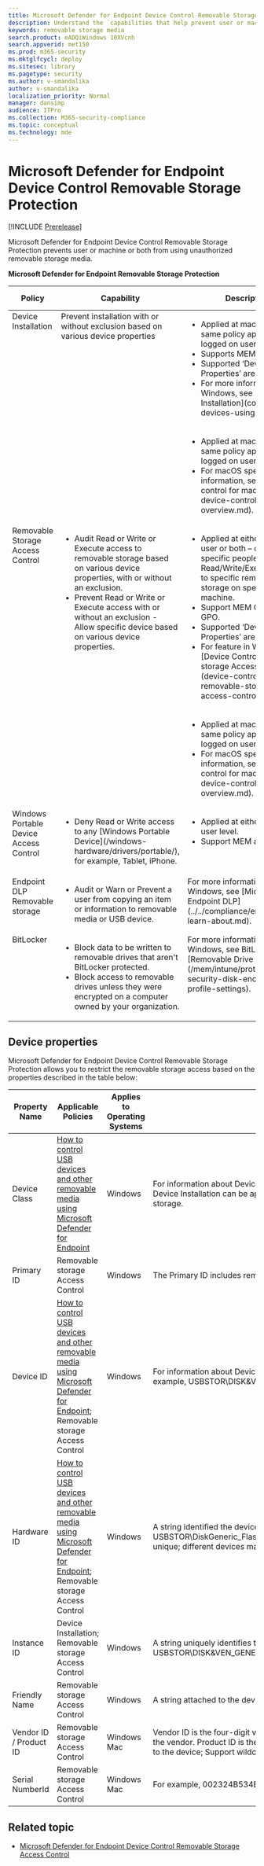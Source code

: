 ```yaml
---
title: Microsoft Defender for Endpoint Device Control Removable Storage Protection
description: Understand the `capabilities that help prevent user or machine or both from using unauthorized removable storage media
keywords: removable storage media
search.product: eADQiWindows 10XVcnh
search.appverid: met150
ms.prod: m365-security
ms.mktglfcycl: deploy
ms.sitesec: library
ms.pagetype: security
ms.author: v-smandalika
author: v-smandalika
localization_priority: Normal
manager: dansimp
audience: ITPro
ms.collection: M365-security-compliance
ms.topic: conceptual
ms.technology: mde
---
```


# Microsoft Defender for Endpoint Device Control Removable Storage Protection

[!INCLUDE [Prerelease](../includes/prerelease.md)]

Microsoft Defender for Endpoint Device Control Removable Storage Protection prevents user or machine or both from using unauthorized removable storage media.

**Microsoft Defender for Endpoint Removable Storage Protection**

<table>
<thead>
<tr>
<th>Policy</th>
<th>Capability</th>
<th>Description</th>
<th>Supported platforms</th>
</tr>
</thead>
<tbody style="vertical-align:top">
<tr>
<td rowspan="2" style="vertical-align:top">Device Installation</td>
<td rowspan="2" style="vertical-align:top">Prevent installation with or without exclusion based on various device properties</td>
<td><ul>
<li>Applied at machine level: the same policy applies for any logged on user.</li>
<li>Supports MEM and GPO.</li>
<li>Supported  ‘Device Properties’ are listed below.</li>
<li>For more information on Windows, see [Device Installation](control-usb-devices-using-intune.md).</li></ul></td>
<td style="vertical-align:top">Windows 10</td></tr>
<tr><td><ul><li>Applied at machine level: the same policy applies for any logged on user</li>
<li>For macOS specific information, see [Device control for macOS](mac-device-control-overview.md).</li></ul></td>
<td style="vertical-align:top">macOS Catalina 10.15.4+ (with system extensions enabled)</td></tr>


<tr><td rowspan="2" style="vertical-align:top">Removable Storage Access Control</td>
<td rowspan="2" style="vertical-align:top"><ul>
<li>Audit Read or Write or Execute access to removable storage based on various device properties, with or without an exclusion.</li>
<li>Prevent Read or Write or Execute access with or without an exclusion - Allow specific device based on various device properties.</li></ul></td>
<td><ul>
<li>Applied at either machine or user or both – only allow specific people performing Read/Write/Execute access to specific removable storage on specific machine.</li>
<li>Support MEM OMA-URI and GPO.</li>
<li>Supported  ‘Device Properties’ are listed below.</li>
<li>For feature in Windows, see [Device Control Removable storage Access Control](device-control-removable-storage-access-control.md).</li></ul></td>
<td>Windows 10</td></tr>
<tr><td><ul><li>Applied at machine level: the same policy applies for any logged on user.</li>
<li>For macOS specific information, see [Device control for macOS](mac-device-control-overview.md).</li></ul></td>
<td>macOS Catalina 10.15.4+ (with system extensions enabled)</td></tr>

<tr><td>Windows Portable Device Access Control</td>
<td><ul><li>Deny Read or Write access to any [Windows Portable Device](/windows-hardware/drivers/portable/), for example, Tablet, iPhone.</li></ul></td>
<td><ul><li>Applied at either machine or user level.</li>
<li>Support MEM and GPO.</li></ul></td>
<td>Windows 10</td></tr>


<tr><td>Endpoint DLP Removable storage</td>
<td><ul><li>Audit or Warn or Prevent a user from copying an item or information to removable media or USB device.</li></ul></td>
<td>For more information on Windows, see [Microsoft Endpoint DLP](../../compliance/endpoint-dlp-learn-about.md).</td>
<td>Windows 10</td></tr>

<tr><td>BitLocker</td>
<td><ul><li>Block data to be written to removable drives that aren't BitLocker protected.</li>
<li>Block access to removable drives unless they were encrypted on a computer owned by your organization.</li></ul></td>
<td>For more information on Windows, see BitLocker – [Removable Drive Settings](/mem/intune/protect/endpoint-security-disk-encryption-profile-settings).</td>
<td>Windows 10</td></tr>

</tbody>
</table>

## Device properties

Microsoft Defender for Endpoint Device Control Removable Storage Protection allows you to restrict the removable storage access based on the properties described in the table below:


|Property Name  |Applicable Policies  |Applies to Operating Systems  |Description  |
|---------|---------|---------|---------|
|Device Class    |     [How to control USB devices and other removable media using Microsoft Defender for Endpoint](control-usb-devices-using-intune.md)     |   Windows      |  For information about Device ID formats, see [device setup class](/windows-hardware/drivers/install/system-defined-device-setup-classes-available-to-vendors). **Note**: Device Installation can be applied to any devices, not only Removable storage.       |
|Primary ID   |     Removable storage Access Control    |   Windows      |      The Primary ID includes removable storage and CD/DVD.   |
|Device ID     |  [How to control USB devices and other removable media using Microsoft Defender for Endpoint](control-usb-devices-using-intune.md); Removable storage Access Control       |      Windows   |    For information about Device ID formats, see [Standard USB Identifiers](/windows-hardware/drivers/install/standard-usb-identifiers), for example, USBSTOR\DISK&VEN_GENERIC&PROD_FLASH_DISK&REV_8.07      |
|Hardware ID     |     [How to control USB devices and other removable media using Microsoft Defender for Endpoint](control-usb-devices-using-intune.md); Removable storage Access Control    |     Windows    |    A string identified the device in the system, for example, USBSTOR\DiskGeneric_Flash_Disk______8.07; **Note**: Hardware ID is not unique; different devices may share same value.|
|Instance ID    | Device Installation; Removable storage Access Control     |     Windows    |   A string uniquely identifies the device in the system, for example, USBSTOR\DISK&VEN_GENERIC&PROD_FLASH_DISK&REV_8.07\8735B611&0      |
|Friendly Name     |     Removable storage Access Control    |   Windows      |    A string attached to the device, for example, Generic Flash Disk USB Device     |
|Vendor ID / Product ID     |  Removable storage Access Control       |   Windows Mac      |     Vendor ID is the four-digit vendor code that the USB committee assigns to the vendor. Product ID is the four-digit product code that the vendor assigns to the device; Support wildcard.    |
|Serial NumberId     |     Removable storage Access Control    |      Windows Mac   |     For example, <SerialNumberId>002324B534BCB431B000058A</SerialNumberId>    |

## Related topic

- [Microsoft Defender for Endpoint Device Control Removable Storage Access Control](device-control-removable-storage-access-control.md)
